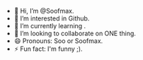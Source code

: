 - 👋 Hi, I’m @Soofmax.
- 👀 I’m interested in Github.
- 🌱 I’m currently learning .
- 💞️ I’m looking to collaborate on ONE thing.
- 😄 Pronouns: Soo or Soofmax.
- ⚡ Fun fact: I'm funny ;).

<!---
Soofmax/Soofmax is a ✨ special ✨ repository because its `README.md` (this file) appears on your GitHub profile.
You can click the Preview link to take a look at your changes.
--->
